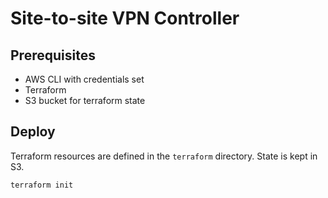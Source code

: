 # Site-to-site VPN Controller

## Prerequisites

* AWS CLI with credentials set
* Terraform
* S3 bucket for terraform state

## Deploy

Terraform resources are defined in the `terraform` directory.  State is kept in S3.

```
terraform init
```